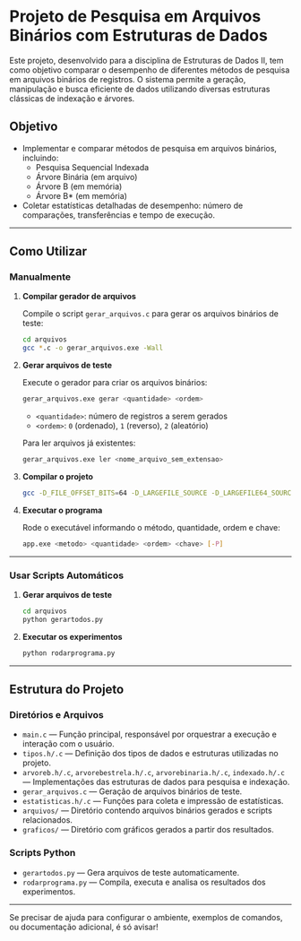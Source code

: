 # Projeto de Pesquisa em Arquivos Binários com Estruturas de Dados

Este projeto, desenvolvido para a disciplina de Estruturas de Dados II, tem como objetivo comparar o desempenho de diferentes métodos de pesquisa em arquivos binários de registros. O sistema permite a geração, manipulação e busca eficiente de dados utilizando diversas estruturas clássicas de indexação e árvores.

<!-- ---

## Sumário

- [Objetivo](#objetivo)
- [Como Utilizar](#como-utilizar)
  - [Manual](#manualmente)
  - [Scripts Automáticos](#usar-scripts-automáticos)
- [Funcionalidades](#funcionalidades)
- [Estrutura do Projeto](#estrutura-do-projeto)
  - [Diretórios e Arquivos](#diretórios-e-arquivos)
  - [Scripts Python](#scripts-python)

--- -->

## Objetivo

- Implementar e comparar métodos de pesquisa em arquivos binários, incluindo:
  - Pesquisa Sequencial Indexada
  - Árvore Binária (em arquivo)
  - Árvore B (em memória)
  - Árvore B\* (em memória)
- Coletar estatísticas detalhadas de desempenho: número de comparações, transferências e tempo de execução.

---

## Como Utilizar

### Manualmente

1. **Compilar gerador de arquivos**

   Compile o script `gerar_arquivos.c` para gerar os arquivos binários de teste:

   ```bash
   cd arquivos
   gcc *.c -o gerar_arquivos.exe -Wall
   ```

2. **Gerar arquivos de teste**

   Execute o gerador para criar os arquivos binários:

   ```bash
   gerar_arquivos.exe gerar <quantidade> <ordem>
   ```

   - `<quantidade>`: número de registros a serem gerados
   - `<ordem>`: `0` (ordenado), `1` (reverso), `2` (aleatório)

   Para ler arquivos já existentes:

   ```bash
   gerar_arquivos.exe ler <nome_arquivo_sem_extensao>
   ```

3. **Compilar o projeto**

   ```bash
   gcc -D_FILE_OFFSET_BITS=64 -D_LARGEFILE_SOURCE -D_LARGEFILE64_SOURCE -m64 *.c -o app.exe -Wall
   ```

4. **Executar o programa**

   Rode o executável informando o método, quantidade, ordem e chave:

   ```bash
   app.exe <metodo> <quantidade> <ordem> <chave> [-P]
   ```

---

### Usar Scripts Automáticos

1. **Gerar arquivos de teste**

   ```bash
   cd arquivos
   python gerartodos.py
   ```

2. **Executar os experimentos**

   ```bash
   python rodarprograma.py
   ```

---

<!--
## Funcionalidades

- Geração de arquivos binários com registros em diferentes ordens (ordenado, reverso, aleatório).
- Construção e manipulação de estruturas de dados (índices, árvores binárias, árvores B e B\*).
- Busca por chave com coleta de estatísticas detalhadas (comparações, transferências, tempo).
- Scripts Python para automação da geração de arquivos, execução dos testes e análise dos resultados com gráficos e tabelas.

--- -->

## Estrutura do Projeto

### Diretórios e Arquivos

- `main.c` — Função principal, responsável por orquestrar a execução e interação com o usuário.
- `tipos.h/.c` — Definição dos tipos de dados e estruturas utilizadas no projeto.
- `arvoreb.h/.c`, `arvorebestrela.h/.c`, `arvorebinaria.h/.c`, `indexado.h/.c` — Implementações das estruturas de dados para pesquisa e indexação.
- `gerar_arquivos.c` — Geração de arquivos binários de teste.
- `estatisticas.h/.c` — Funções para coleta e impressão de estatísticas.
- `arquivos/` — Diretório contendo arquivos binários gerados e scripts relacionados.
- `graficos/` — Diretório com gráficos gerados a partir dos resultados.

### Scripts Python

- `gerartodos.py` — Gera arquivos de teste automaticamente.
- `rodarprograma.py` — Compila, executa e analisa os resultados dos experimentos.

---

Se precisar de ajuda para configurar o ambiente, exemplos de comandos, ou documentação adicional, é só avisar!
